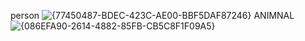 person
![{77450487-BDEC-423C-AE00-BBF5DAF87246}](https://github.com/user-attachments/assets/06aa0793-8d43-41eb-bc00-40e44b07a5f1)
ANIMNAL
![{086EFA90-2614-4882-85FB-CB5C8F1F09A5}](https://github.com/user-attachments/assets/78079489-8ba5-4afc-9336-7fc954977aeb)

